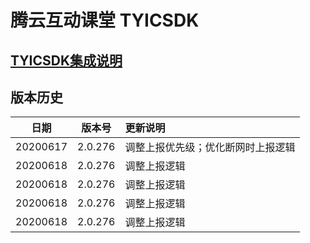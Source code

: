# 腾云互动课堂 TYICSDK 

## [TYICSDK集成说明](TYICSDK使用说明.md)

## 版本历史

| 日期 | 版本号 |  更新说明 |
|:---------:|:--------:|:-------- |
| 20200617 | 2.0.276 | 调整上报优先级；优化断网时上报逻辑 |
| 20200618 | 2.0.276 | 调整上报逻辑 |
| 20200618 | 2.0.276 | 调整上报逻辑 |
| 20200618 | 2.0.276 | 调整上报逻辑 |
| 20200618 | 2.0.276 | 调整上报逻辑 |
